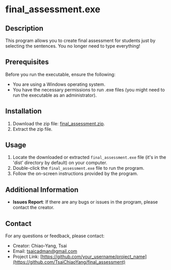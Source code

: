 # final_assessment.exe

## Description
This program allows you to create final assessment for students just by selecting the sentences.
You no longer need to type everything!

## Prerequisites
Before you run the executable, ensure the following:
- You are using a Windows operating system.
- You have the necessary permissions to run .exe files (you might need to run the executable as an administrator).

## Installation
1. Download the zip file: [final_assessment.zip](final_assessment.zip).
2. Extract the zip file.

## Usage
1. Locate the downloaded or extracted `final_assessment.exe` file (it's in the 'dist' directory by default) on your computer.
2. Double-click the `final_assessment.exe` file to run the program.
3. Follow the on-screen instructions provided by the program.

## Additional Information
- **Issues Report**: If there are any bugs or issues in the program, please contact the creator.

## Contact
For any questions or feedback, please contact:
- Creator: Chiao-Yang, Tsai 
- Email: tsaicadman@gmail.com
- Project Link: [https://github.com/your_username/project_name](https://github.com/TsaiChiaoYang/final_assessment)
